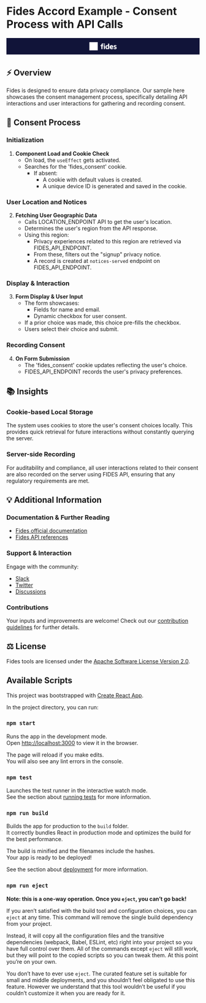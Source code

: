 # Fides Accord Example - Consent Process with API Calls

![Fides banner](https://github.com/ethyca/fides/blob/main/docs/fides/docs/img/fides-banner.png "Fides banner")

## :zap: Overview

Fides is designed to ensure data privacy compliance. Our sample here showcases the consent management process, specifically detailing API interactions and user interactions for gathering and recording consent.

## :rocket: Consent Process

### Initialization

1. **Component Load and Cookie Check**
    - On load, the `useEffect` gets activated.
    - Searches for the 'fides_consent' cookie.
        * If absent: 
            + A cookie with default values is created.
            + A unique device ID is generated and saved in the cookie.

### User Location and Notices

2. **Fetching User Geographic Data**
    - Calls LOCATION_ENDPOINT API to get the user's location.
    - Determines the user's region from the API response.
    - Using this region:
        * Privacy experiences related to this region are retrieved via FIDES_API_ENDPOINT.
        * From these, filters out the "signup" privacy notice.
        * A record is created at `notices-served` endpoint on FIDES_API_ENDPOINT.

### Display & Interaction

3. **Form Display & User Input**
    - The form showcases:
        * Fields for name and email.
        * Dynamic checkbox for user consent.
    - If a prior choice was made, this choice pre-fills the checkbox.
    - Users select their choice and submit.

### Recording Consent

4. **On Form Submission**
    - The 'fides_consent' cookie updates reflecting the user's choice.
    - FIDES_API_ENDPOINT records the user's privacy preferences.

## :books: Insights

### Cookie-based Local Storage

The system uses cookies to store the user's consent choices locally. This provides quick retrieval for future interactions without constantly querying the server.

### Server-side Recording

For auditability and compliance, all user interactions related to their consent are also recorded on the server using FIDES API, ensuring that any regulatory requirements are met.

## :bulb: Additional Information

### Documentation & Further Reading

* [Fides official documentation](https://docs.ethyca.com)
* [Fides API references](https://docs.ethyca.com/dev-docs/api/overview)

### Support & Interaction

Engage with the community:

* [Slack](https://fid.es/join-slack)
* [Twitter](https://twitter.com/ethyca)
* [Discussions](https://github.com/ethyca/fides/discussions)

### Contributions

Your inputs and improvements are welcome! Check out our [contribution guidelines](https://docs.ethyca.com/fides/community/overview) for further details.

## :balance_scale: License

Fides tools are licensed under the [Apache Software License Version 2.0](https://www.apache.org/licenses/LICENSE-2.0).



## Available Scripts

This project was bootstrapped with [Create React App](https://github.com/facebook/create-react-app).

In the project directory, you can run:

### `npm start`

Runs the app in the development mode.\
Open [http://localhost:3000](http://localhost:3000) to view it in the browser.

The page will reload if you make edits.\
You will also see any lint errors in the console.

### `npm test`

Launches the test runner in the interactive watch mode.\
See the section about [running tests](https://facebook.github.io/create-react-app/docs/running-tests) for more information.

### `npm run build`

Builds the app for production to the `build` folder.\
It correctly bundles React in production mode and optimizes the build for the best performance.

The build is minified and the filenames include the hashes.\
Your app is ready to be deployed!

See the section about [deployment](https://facebook.github.io/create-react-app/docs/deployment) for more information.

### `npm run eject`

**Note: this is a one-way operation. Once you `eject`, you can’t go back!**

If you aren’t satisfied with the build tool and configuration choices, you can `eject` at any time. This command will remove the single build dependency from your project.

Instead, it will copy all the configuration files and the transitive dependencies (webpack, Babel, ESLint, etc) right into your project so you have full control over them. All of the commands except `eject` will still work, but they will point to the copied scripts so you can tweak them. At this point you’re on your own.

You don’t have to ever use `eject`. The curated feature set is suitable for small and middle deployments, and you shouldn’t feel obligated to use this feature. However we understand that this tool wouldn’t be useful if you couldn’t customize it when you are ready for it.
